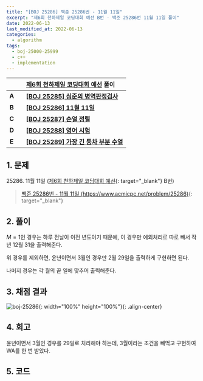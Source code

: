 ```yaml
---
title: "[BOJ 25286] 백준 25286번 - 11월 11일"
excerpt: "제6회 천하제일 코딩대회 예선 B번 - 백준 25286번 11월 11일 풀이"
date: 2022-06-13
last_modified_at: 2022-06-13
categories:
  - algorithm
tags:
  - boj-25000-25999
  - c++
  - implementation
---
```


|||[제6회 천하제일 코딩대회 예선](https://burningfalls.github.io/contest/best2022-baekjoon-contest/) 풀이|
|:---:|:---:|:---|
|**A**||**[[BOJ 25285] 심준의 병역판정검사](https://burningfalls.github.io/algorithm/boj-25285/)**|
|**B**||**[[BOJ 25286] 11월 11일](https://burningfalls.github.io/algorithm/boj-25286/)**|
|**C**||**[[BOJ 25287] 순열 정렬](https://burningfalls.github.io/algorithm/boj-25287/)**|
|**D**||**[[BOJ 25288] 영어 시험](https://burningfalls.github.io/algorithm/boj-25288/)**|
|**E**||**[[BOJ 25289] 가장 긴 등차 부분 수열](https://burningfalls.github.io/algorithm/boj-25289/)**|

## 1. 문제
$25286$. 11월 11일 ([제6회 천하제일 코딩대회 예선](https://burningfalls.github.io/contest/gahui2022-baekjoon-contest/){: target="_blank"} B번)

> [백준 25286번 - 11월 11일 (https://www.acmicpc.net/problem/25286)](https://www.acmicpc.net/problem/25286){: target="_blank"}

## 2. 풀이

$M = 1$인 경우는 하루 전날이 이전 년도이기 때문에, 이 경우만 예외처리로 따로 빼서 작년 12월 31을 출력해준다.

위 경우를 제외하면, 윤년이면서 3월인 경우만 2월 29일을 출력하게 구현하면 된다.

나머지 경우는 각 월의 끝 일에 맞추어 출력해준다.

## 3. 채점 결과

![boj-25286](https://user-images.githubusercontent.com/30232837/173262018-210b5eec-ab0b-4427-802f-fd79a76c0732.png "boj-25286"){: width="100%" height="100%"}{: .align-center}

## 4. 회고

윤년이면서 3월인 경우를 29일로 처리해야 하는데, 3월이라는 조건을 빼먹고 구현하여 WA를 한 번 받았다.

## 5. 코드

<script src="https://gist.github.com/BurningFalls/dba7cbfc6622f2cd26fdb015e0bb80b7.js"></script>